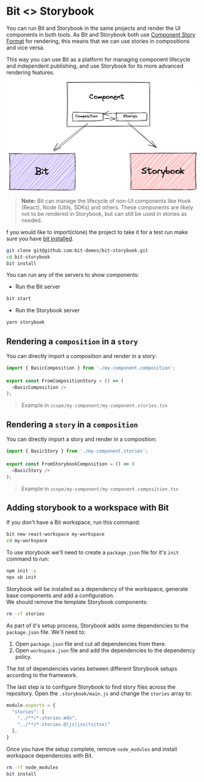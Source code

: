 # Bit <> Storybook

You can run Bit and Storybook in the same projects and render the UI components in both tools. As Bit and Storybook both use [Component Story Format](https://github.com/ComponentDriven/csf) for rendering, this means that we can use stories in compositions and vice versa.

This way you can use Bit as a platform for managing component lifecycle and independent publishing, and use Storybook for its more advanced rendering features.

![Bit and Storybook render a component](diagram.png)

> **Note:** Bit can manage the lifecycle of non-UI components like Hook (React), Node (Utils, SDKs) and others. These components are likely not to be rendered in Storybook, but can still be used in stories as needed.

f you would like to import(clone) the project to take it for a test run make sure you have [bit installed](https://harmony-docs.bit.dev/docs/bit/installation).

```sh
git clone git@github.com:bit-demos/bit-storybook.git
cd bit-storybook
bit install
```

You can run any of the servers to show components:

* Run the Bit server

```sh
bit start
```

* Run the Storybook server

```sh
yarn storybook
```

## Rendering a `composition` in a `story`

You can directly import a composition and render in a story:

```js
import { BasicComposition } from './my-component.composition';

export const FromCompositionStory = () => (
  <BasicComposition />
);
```

> Example in `scope/my-component/my-component.stories.tsx`

## Rendering a `story` in a `composition`

You can directly import a story and render in a composition:

```js
import { BasicStory } from './my-component.stories';

export const FromStorybookComposition = () => (
  <BasicStory />
);
```

> Example in `scope/my-component/my-component.composition.tsx`

## Adding storybook to a workspace with Bit

If you don't have a Bit workspace, run this command:

```sh
bit new react-workspace my-workspace
cd my-workspace
```

To use storybook we'll need to create a `package.json` file for it's `init` command to run:

```sh
npm init -y
npx sb init
```

Storybook will be installed as a dependency of the workspace, generate base components and add a configuration.  
We should remove the template Storybook components:

```sh
rm -rf stories
```

As part of it's setup process, Storybook adds some dependencies to the `package.json` file. We'll need to:

1. Open `package.json` file and cut all dependencies from there.
1. Open `workspace.json` file and add the dependencies to the dependency policy.

The list of dependencies varies between different Storybook setups according to the framework.

The last step is to configure Storybook to find story files across the repository. Open the `.storybook/main.js` and change the `stories` array to:

```js
module.exports = {
  "stories": [
    "../**/*.stories.mdx",
    "../**/*.stories.@(js|jsx|ts|tsx)"
  ],
}
```

Once you have the setup complete, remove `node_modules` and install workspace dependencies with Bit.

```sh
rm -rf node_modules
bit install
```
